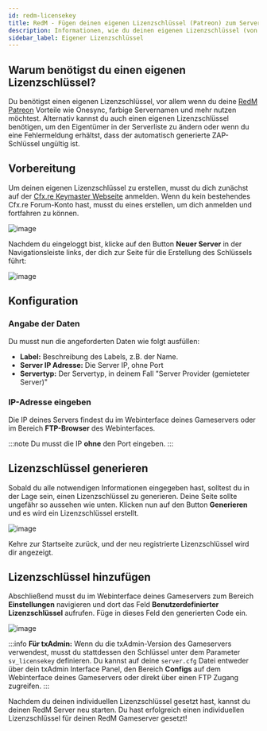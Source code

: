 ```yaml
---
id: redm-licensekey
title: RedM - Fügen deinen eigenen Lizenzschlüssel (Patreon) zum Server hinzu
description: Informationen, wie du deinen eigenen Lizenzschlüssel (von Patreon) erstellen und zu deinem FiveM Server von ZAP-Hosting hinzufügen kannst - ZAP-Hosting.com Dokumentation
sidebar_label: Eigener Lizenzschlüssel
---
```


## Warum benötigst du einen eigenen Lizenzschlüssel?

Du benötigst einen eigenen Lizenzschlüssel, vor allem wenn du deine [RedM Patreon](https://www.patreon.com/fivem/posts) Vorteile wie Onesync, farbige Servernamen und mehr nutzen möchtest. Alternativ kannst du auch einen eigenen Lizenzschlüssel benötigen, um den Eigentümer in der Serverliste zu ändern oder wenn du eine Fehlermeldung erhältst, dass der automatisch generierte ZAP-Schlüssel ungültig ist.



## Vorbereitung

Um deinen eigenen Lizenzschlüssel zu erstellen, musst du dich zunächst auf der [Cfx.re Keymaster Webseite](https://keymaster.fivem.net) anmelden. Wenn du kein bestehendes Cfx.re Forum-Konto hast, musst du eines erstellen, um dich anmelden und fortfahren zu können.

![image](https://github.com/zaphosting/docs/assets/42719082/4c5bd4d9-ea1a-49aa-b70c-b5d7f07682c2)

Nachdem du eingeloggt bist, klicke auf den Button **Neuer Server** in der Navigationsleiste links, der dich zur Seite für die Erstellung des Schlüssels führt:

![image](https://github.com/zaphosting/docs/assets/42719082/8562c10c-3453-4fb8-bb1f-ed65219580a9)

## Konfiguration

### Angabe der Daten

Du musst nun die angeforderten Daten wie folgt ausfüllen:

- **Label:** Beschreibung des Labels, z.B. der Name.
- **Server IP Adresse:** Die Server IP, ohne Port
- **Servertyp:** Der Servertyp, in deinem Fall "Server Provider (gemieteter Server)"

### IP-Adresse eingeben

Die IP deines Servers findest du im Webinterface deines Gameservers oder im Bereich **FTP-Browser** des Webinterfaces.

:::note
Du musst die IP **ohne** den Port eingeben.
:::



## Lizenzschlüssel generieren

Sobald du alle notwendigen Informationen eingegeben hast, solltest du in der Lage sein, einen Lizenzschlüssel zu generieren. Deine Seite sollte ungefähr so aussehen wie unten. Klicken nun auf den Button **Generieren** und es wird ein Lizenzschlüssel erstellt.

![image](https://github.com/zaphosting/docs/assets/42719082/5a543db9-e604-451f-9426-52c986fd61d2)

Kehre zur Startseite zurück, und der neu registrierte Lizenzschlüssel wird dir angezeigt.



## Lizenzschlüssel hinzufügen

Abschließend musst du im Webinterface deines Gameservers zum Bereich **Einstellungen** navigieren und dort das Feld **Benutzerdefinierter Lizenzschlüssel** aufrufen. Füge in dieses Feld den generierten Code ein.

![image](https://github.com/zaphosting/docs/assets/42719082/5e2f3fce-0f34-4401-8003-ecdcd1e175ce)

:::info
**Für txAdmin:**
Wenn du die txAdmin-Version des Gameservers verwendest, musst du stattdessen den Schlüssel unter dem Parameter `sv_licensekey` definieren. Du kannst auf deine `server.cfg` Datei entweder über dein txAdmin Interface Panel, den Bereich **Configs** auf dem Webinterface deines Gameservers oder direkt über einen FTP Zugang zugreifen.
:::

Nachdem du deinen individuellen Lizenzschlüssel gesetzt hast, kannst du deinen RedM Server neu starten. Du hast erfolgreich einen individuellen Lizenzschlüssel für deinen RedM Gameserver gesetzt!